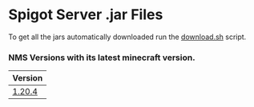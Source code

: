 # Spigot Server .jar Files

To get all the jars automatically downloaded run the [download.sh](../src/commands/download.sh) script.

### NMS Versions with its latest minecraft version.

| Version |
|---------|
|[1.20.4](https://download.getbukkit.org/spigot/spigot-1.20.4.jar)               |
